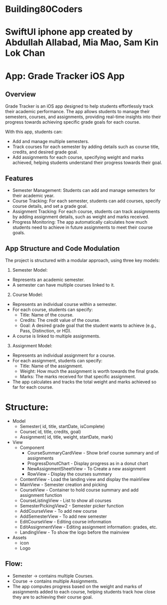 # Building80Coders
# 
# SwiftUI iphone app created by Abdullah Allabad, Mia Mao, Sam Kin Lok Chan

# App: Grade Tracker iOS App

## Overview

Grade Tracker is an iOS app designed to help students effortlessly track their academic performance. The app allows students to manage their semesters, courses, and assignments, providing real-time insights into their progress towards achieving specific grade goals for each course.

With this app, students can:

- Add and manage multiple semesters.
- Track courses for each semester by adding details such as course title, credits, and desired grade goal.
- Add assignments for each course, specifying weight and marks achieved, helping students understand their progress towards their goal.

## Features

- Semester Management: Students can add and manage semesters for their academic year.
- Course Tracking: For each semester, students can add courses, specify course details, and set a grade goal.
- Assignment Tracking: For each course, students can track assignments by adding assignment details, such as weight and marks received.
- Progress Monitoring: The app automatically calculates how much students need to achieve in future assignments to meet their course goals.

## App Structure and Code Modulation

The project is structured with a modular approach, using three key models:

1. Semester Model:
- Represents an academic semester.
- A semester can have multiple courses linked to it.

2. Course Model:
- Represents an individual course within a semester.
- For each course, students can specify:
    - Title: Name of the course.
    - Credits: The credit value of the course.
    - Goal: A desired grade goal that the student wants to achieve (e.g., Pass, Distinction, or HD).
- A course is linked to multiple assignments.

3. Assignment Model:
- Represents an individual assignment for a course.
- For each assignment, students can specify:
    - Title: Name of the assignment.
    - Weight: How much the assignment is worth towards the final grade.
    - Marks: The marks received for that specific assignment.
- The app calculates and tracks the total weight and marks achieved so far for each course.

# Structure:
- Model
    - Semester( id, title, startDate, isComplete)
    - Course( id, title, credits, goal)
    - Assignment( id, title, weight, startDate, mark)
- View
    - Component
        - CourseSummaryCardView - Show brief course summary and of assignments
        - ProgressDonutChart - Display progress as in a donut chart
        - NewAssignmentSheetView - To Create a new assignment
        - RowView - Display the courses summary 
    - ContentView - Load the landing view and display the mainView
    - MainView - Semester creation and picking
    - CourseView - Container to hold course summary and add assignment function
    - CourseListingView - List to show all courses
    - SemesterPickingView2 - Semester picker function
    - AddCourseView - To add new course
    - AddSemesterView - To add new semester
    - EditCourseView - Editing course information
    - EditAssignmentView - Editing assignment information: grades, etc.
    - LandingView - To show the logo before the mainview
- Assets
    - icon
    - Logo
      
## Flow:
- Semester → contains multiple Courses.
- Course → contains multiple Assignments.
- The app computes progress based on the weight and marks of assignments added to each course, helping students track how close they are to achieving their course goal.
